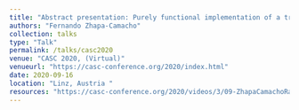 ```yaml
---
title: "Abstract presentation: Purely functional implementation of a tropical geometry system in Haskell"
authors: "Fernando Zhapa-Camacho"
collection: talks
type: "Talk"
permalink: /talks/casc2020
venue: "CASC 2020, (Virtual)"
venueurl: "https://casc-conference.org/2020/index.html"
date: 2020-09-16
location: "Linz, Austria "
resources: "https://casc-conference.org/2020/videos/3/09-ZhapaCamachoRamosAntonCastro.mp4"
---
```

 
